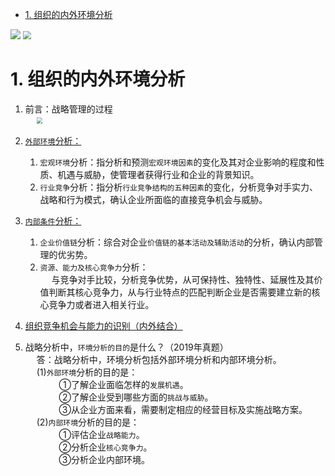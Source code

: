 
<!-- TOC -->

- [1. 组织的内外环境分析](#1-组织的内外环境分析)

<!-- /TOC -->

<!-- -->
<img src="http://182.92.69.8:8081/img/drawio/enterprise/enterprise-3.drawio.png" style="zoom:100%">    

<img src="http://182.92.69.8:8081/img/strategy/enterpriseStrategy-3.png" style="zoom:80%">    


# 1. 组织的内外环境分析  

<!-- 
大纲  
&emsp; 掌握如何进行组织的宏观环境分析；  
&emsp; 理解什么是企业的政治环境、政治因素给企业带来什么影响、政治 环境对企业影响的特点、企业政治环境主要内容；  
&emsp; 理解什么是企业的经济环境及企业经济环境的主要内容，什么是 企业技术环境、企业的技术环境的主要内容及企业技术环境如何影响 企业战略；  
&emsp; 理解什么是企业社会环境、什么是企业文化环境；  
&emsp; 理解什么是行业的五种竞争力量；  
&emsp; 掌握行业的五种竞争力量对行业的影响、新进入者的威胁怎样发 挥作用、企业进入新行业的决定性因素、什么可以成为行业的进入 障碍；  
&emsp; 掌握竞争对手分析框架、竞争对手分析的主要目的；  
&emsp; 理解行业吸引力概念；  
&emsp; 掌握行业市场集中度及衡量方式；  
&emsp; 理解什么是战略组；  
&emsp; 学会外部因素评价矩阵的评价方法及应注意的问题；  
&emsp; 理解企业战略与企业文化的关系、企业文化与企业战略相适应的 关系形式及其含义；  
&emsp; 掌握什么是企业资源观的核心观点；  
&emsp; 理解企业竞争优势的来源、作为竞争优势源泉的资源应当具备的 条件；  
&emsp; 理解妨碍企业之间的相互模仿的因素；  
&emsp; 了解企业如何获取异质资源；  
&emsp; 理解企业资源的概念与分类，价值链的概念；  
&emsp; 正确区分企业基本活动和企业辅助活动；  
&emsp; 理解价值链分析的目的、价值链分析要注意的问题；  
&emsp; 学会内部因素评价矩阵评价方法；  
&emsp; 理解什么是SWOT 分析法、SWOT 分析法的决策准则是什么；  
&emsp; 掌握怎样进行SWOT 分析，理解企业资源、能力及竞争优势之间 的关系；  
&emsp; 学会如何进行企业资源分析；  
&emsp; 理解企业资源强势的表现、企业资源弱势的表现；  
&emsp; 学会竞争态势矩阵分析方法；  
&emsp; 理解核心能力的概念、企业资源和能力的关系；  
&emsp; 理解企业核心能力、核心产品及最终产品之间的关系；  
&emsp; 理解核心能力的特点、核心能力的识别、核心能力的培育。  


【复习提示】  
&emsp; 【核心提示】：  
&emsp; 企业外部环境分析、企业行业环境分析、企业内部资源分析、竞争机会及核心能力分析。  

&emsp; 【复习提示】：  
1. 企业外部环境分析（政治环境、经济环境、技术环境、社会文化环境）。  
2. 行业环境分析（潜在进入者、替代品、供应商讨价还价的能力、消费者讨价还价的能力、行业中现有竞争者之间的竞争）。  
3. 影响潜在进入者进入的障碍（规模经济、产品差异化、资本需求、转换成本、政府政策）。  
4. 竞争对手分析的主要目的（预测反击行动、预测防御能力、选择战场）。  
5. 企业战略与组织文化。  
6. 企业竞争优势的来源，其判断标准：稀缺性、不可模仿性、有价值、无可替代、以低于价值的价格取得。  
7. 企业资源的构成----有形、无形、人力资源。  
8. 分析方法----价值链分析法、SWOT 分析法、核心能力分析。  

&emsp; ★★★本章题型：选择、简述、案例分析题。  

&emsp; 【复习重点】：  
1. 如何对企业的宏观环境进行分析？P498-500   
2. 简述政治环境对企业影响的共同的特点。P498   
3. 简述影响宏观环境的经济因素。P498-499  
4. 如何对企业的行业环境进行分析？P500-502   
5. 企业对竞争对手分析的主要目的是什么？P504   
6. 简述企业战略与组织文化的关系。P507    
7. 简述企业资源的分类。P509    
8. 如何理解企业价值链分析？P510    
9. 如何利用 SWOT 对企业的竞争机会进行分析？P514    
10. 确立组织竞争地位的步骤有哪些？P517   
11. 什么是企业的核心能力？如何培养？   
12. 企业资源与核心能力有什么关系？P518    
13. 简答企业核心能力的特点。P519    

-->

1. 前言：战略管理的过程  
&emsp; <img src="http://182.92.69.8:8081/img/strategy/strategy-1.png" style="zoom:60%">    

2. [`外部环境`分析：](/docs/comprehensiveManageDepart/enterprise/environment-1.md)    
    1. `宏观环境`分析：指分析和预测`宏观环境因素`的变化及其对企业影响的程度和性质、机遇与威胁，使管理者获得行业和企业的背景知识。  
    2. `行业竞争`分析：指分析`行业竞争结构的五种因素`的变化，分析竞争对手实力、战略和行为模式，确认企业所面临的直接竞争机会与威胁。

3. [`内部条件`分析：](/docs/comprehensiveManageDepart/enterprise/environment-2.md)    
    1. `企业价值链`分析：综合对企业`价值链的基本活动及辅助活动`的分析，确认内部管理的优劣势。  
    2. `资源、能力及核心竞争力`分析：    
    &emsp; 与竞争对手比较，分析竞争优势，从可保持性、独特性、延展性及其价值判断其核心竞争力，从与行业特点的匹配判断企业是否需要建立新的核心竞争力或者进入相关行业。  

4. [组织竞争机会与能力的识别（内外结合）](/docs/comprehensiveManageDepart/enterprise/environment-3.md)  

3. 战略分析中，`环境分析的目的`是什么？（2019年真题）    
&emsp; 答：战略分析中，环境分析包括外部环境分析和内部环境分析。  
&emsp; (1)`外部环境`分析的目的是：  
&emsp; &emsp; &emsp; ①了解企业面临怎样的`发展机遇`。  
&emsp; &emsp; &emsp; ②了解企业受到哪些方面的`挑战与威胁`。  
&emsp; &emsp; &emsp; ③从企业方面来看，需要制定相应的经营目标及实施战略方案。  
&emsp; (2)`内部环境`分析的目的是：  
&emsp; &emsp; &emsp; ①评估企业`战略能力`。  
&emsp; &emsp; &emsp; ②分析企业`核心竞争力`。  
&emsp; &emsp; &emsp; ③分析企业内部环境。  
